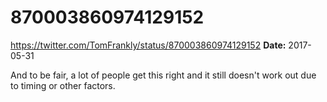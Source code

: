 # 870003860974129152
https://twitter.com/TomFrankly/status/870003860974129152
**Date:** 2017-05-31

And to be fair, a lot of people get this right and it still doesn't work out due to timing or other factors.
